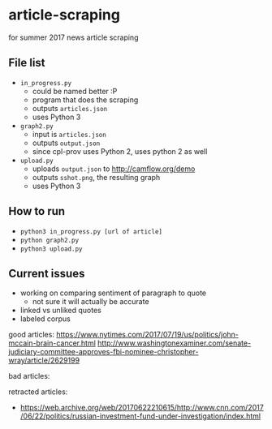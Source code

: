 # article-scraping
for summer 2017 news article scraping

## File list
* ```in_progress.py```
  * could be named better :P
  * program that does the scraping
  * outputs ```articles.json```
  * uses Python 3
* ```graph2.py```
  * input is ```articles.json```
  * outputs ```output.json```
  * since cpl-prov uses Python 2, uses python 2 as well
* ```upload.py```
  * uploads ```output.json``` to <http://camflow.org/demo>
  * outputs ```sshot.png```, the resulting graph
  * uses Python 3

## How to run
* ```python3 in_progress.py [url of article]```
* ```python graph2.py```
* ```python3 upload.py```

## Current issues
* working on comparing sentiment of paragraph to quote
  * not sure it will actually be accurate
* linked vs unliked quotes
* labeled corpus

good articles:
https://www.nytimes.com/2017/07/19/us/politics/john-mccain-brain-cancer.html
http://www.washingtonexaminer.com/senate-judiciary-committee-approves-fbi-nominee-christopher-wray/article/2629199

bad articles:


retracted articles:
* https://web.archive.org/web/20170622210615/http://www.cnn.com/2017/06/22/politics/russian-investment-fund-under-investigation/index.html
